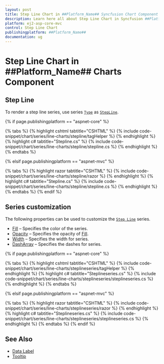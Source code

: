 ```yaml
---
layout: post
title: Step Line Chart in ##Platform_Name## Syncfusion Chart Component
description: Learn here all about Step Line Chart in Syncfusion ##Platform_Name## Chart component of Syncfusion Essential JS 2 and more.
platform: ej2-asp-core-mvc
control: Step Line Chart
publishingplatform: ##Platform_Name##
documentation: ug
---
```



# Step Line Chart in ##Platform_Name## Charts Component

## Step Line

To render a step line series, use series [`Type`](https://help.syncfusion.com/cr/aspnetmvc-js2/Syncfusion.EJ2.Charts.ChartSeries.html#Syncfusion_EJ2_Charts_ChartSeries_Type) as [`StepLine`](https://help.syncfusion.com/cr/aspnetmvc-js2/Syncfusion.EJ2.Charts.ChartSeriesType.html#Syncfusion_EJ2_Charts_ChartSeriesType_StepLine).

{% if page.publishingplatform == "aspnet-core" %}

{% tabs %}
{% highlight cshtml tabtitle="CSHTML" %}
{% include code-snippet/chart/series/line-charts/stepline/tagHelper %}
{% endhighlight %}
{% highlight c# tabtitle="Stepline.cs" %}
{% include code-snippet/chart/series/line-charts/stepline/stepline.cs %}
{% endhighlight %}
{% endtabs %}

{% elsif page.publishingplatform == "aspnet-mvc" %}

{% tabs %}
{% highlight razor tabtitle="CSHTML" %}
{% include code-snippet/chart/series/line-charts/stepline/razor %}
{% endhighlight %}
{% highlight c# tabtitle="Stepline.cs" %}
{% include code-snippet/chart/series/line-charts/stepline/stepline.cs %}
{% endhighlight %}
{% endtabs %}
{% endif %}



## Series customization

The following properties can be used to customize the [`Step Line`](https://help.syncfusion.com/cr/aspnetmvc-js2/Syncfusion.EJ2.Charts.ChartSeriesType.html#Syncfusion_EJ2_Charts_ChartSeriesType_StepLine) series.

* [Fill](https://help.syncfusion.com/cr/aspnetmvc-js2/Syncfusion.EJ2.Charts.ChartSeries.html#Syncfusion_EJ2_Charts_ChartSeries_Fill) – Specifies the color of the series.
* [Opacity](https://help.syncfusion.com/cr/aspnetmvc-js2/Syncfusion.EJ2.Charts.ChartSeries.html#Syncfusion_EJ2_Charts_ChartSeries_Opacity) – Specifies the opacity of [Fill](https://help.syncfusion.com/cr/aspnetmvc-js2/Syncfusion.EJ2.Charts.ChartSeries.html#Syncfusion_EJ2_Charts_ChartSeries_Fill).
* [Width](https://help.syncfusion.com/cr/aspnetmvc-js2/Syncfusion.EJ2.Charts.ChartSeries.html#Syncfusion_EJ2_Charts_ChartSeries_Width) – Specifies the width for series.
* [DashArray](https://help.syncfusion.com/cr/aspnetmvc-js2/Syncfusion.EJ2.Charts.ChartSeries.html#Syncfusion_EJ2_Charts_ChartSeries_DashArray) – Specifies the dashes for series.

{% if page.publishingplatform == "aspnet-core" %}

{% tabs %}
{% highlight cshtml tabtitle="CSHTML" %}
{% include code-snippet/chart/series/line-charts/steplineseries/tagHelper %}
{% endhighlight %}
{% highlight c# tabtitle="Steplineseries.cs" %}
{% include code-snippet/chart/series/line-charts/steplineseries/steplineseries.cs %}
{% endhighlight %}
{% endtabs %}

{% elsif page.publishingplatform == "aspnet-mvc" %}

{% tabs %}
{% highlight razor tabtitle="CSHTML" %}
{% include code-snippet/chart/series/line-charts/steplineseries/razor %}
{% endhighlight %}
{% highlight c# tabtitle="Steplineseries.cs" %}
{% include code-snippet/chart/series/line-charts/steplineseries/steplineseries.cs %}
{% endhighlight %}
{% endtabs %}
{% endif %}



## See Also

* [Data Label](../data-labels)
* [Tooltip](../tool-tip)